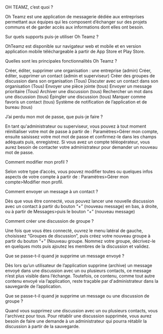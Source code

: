 OH TEAMZ, c’est quoi ?

Oh Teamz est une application de messagerie dédiée aux entreprises permettant aux équipes qui les composent d’échanger sur des projets communs et de garder accès aux informations dont elles ont besoin.

Sur quels supports puis-je utiliser Oh Teamz ?

OhTeamz est disponible sur navigateur web et mobile et en version application mobile téléchargeable à partir de App Store et Play Store. 

Quelles sont les principales fonctionnalités Oh Teamz ?

Créer, éditer, supprimer une organisation : une entreprise (admin)
Créer, éditer, supprimer un contact (admin et superviseur)
Créer des groupes de discussion dans son organisation (Tous)
Discuter avec un contact dans son organisation (Tous)
Envoyer une pièce jointe (tous)
Envoyer un message prioritaire (Tous)
Archiver une discussion (tous)
Rechercher un mot dans une discussion (tous)
Épingler une discussion (tous)
Marquer comme favoris un contact (tous)
Système de notification de l’application et de bureau  (tous)


J’ai perdu mon mot de passe, que puis-je faire ?

En tant qu'administrateur ou superviseur, vous pouvez à tout moment réinitialiser votre mot de passe à partir de : Paramètres>Gérer mon compte, ensuite saisissez votre mot mot de passe et confirmez-le dans les champs adéquats puis, enregistrez.
Si vous avez un compte téléopérateur, vous aurez besoin de contacter votre administrateur pour demander un nouveau mot de passe.

Comment modifier mon profil ?

Selon votre type d’accès, vous pouvez modifier toutes ou quelques infos aspects de votre compte à partir de : Paramètres>Gérer mon compte>Modifier mon profil.


Comment envoyer un message à un contact ?

Dès que vous être connecté, vous pouvez lancer une nouvelle discussion avec un contact à partir du bouton “+” (nouveau message) en bas, à droite, ou à partir de Messages>puis le bouton “+” (nouveau message)

Comment créer une discussion de groupe ?

Une fois que vous êtes connecté, ouvrez le menu latéral de gauche, choisissez “Groupes de discussion”, puis créez votre nouveau groupe à partir du bouton “+” (Nouveau groupe. Nommez votre groupe, décrivez-le en quelques mots puis ajoutez les membres de la discussion et validez.

Que se passe-t-il quand je supprime un message envoyé ?

Dès lors qu’un utilisateur de l’application supprime (archive) un message envoyé dans une discussion avec un ou plusieurs contacts, ce message n’est plus visible dans l’échange. Toutefois, ce contenu, comme tout autre contenu envoyé via l’application, reste traçable par d'administrateur dans la sauvegarde de l’application. 

Que se passe-t-il quand je supprime un message ou une discussion de groupe ?

Quand vous supprimez une discussion avec un ou plusieurs contacts, vous l'archivez pour tous. 
Pour rétablir une discussion supprimée, vous aurez besoin de faire une demande à un administrateur qui pourra rétablir la discussion à partir de la sauvegarde.  
